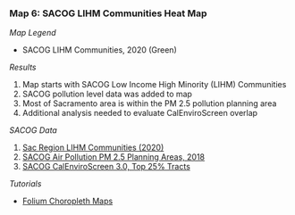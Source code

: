 ### Map 6: SACOG LIHM Communities Heat Map

*Map Legend*
* SACOG LIHM Communities, 2020 (Green)

*Results*
1. Map starts with SACOG Low Income High Minority (LIHM) Communities
2. SACOG pollution level data was added to map
3. Most of Sacramento area is within the PM 2.5 pollution planning area
4. Additional analysis needed to evaluate CalEnviroScreen overlap

*SACOG Data*
1. [Sac Region LIHM Communities (2020)][06.01]
2. [SACOG Air Pollution PM 2.5 Planning Areas, 2018][07.02]
3. [SACOG CalEnviroScreen 3.0, Top 25% Tracts][07.01]

*Tutorials*
* [Folium Choropleth Maps][08.01]

[06.01]: https://data.sacog.org/datasets/d37cca2c798b48b9966b62e4bb1f380d_0

[07.01]: http://data.sacog.org/datasets/calenviroscreen-3-0-top-25-tracts?geometry=-123.212%2C38.343%2C-119.729%2C39.093
[07.02]: http://data.sacog.org/datasets/sacramento-pm-2-5-planning-area-

[08.01]: https://www.nagarajbhat.com/post/folium-visualization/
